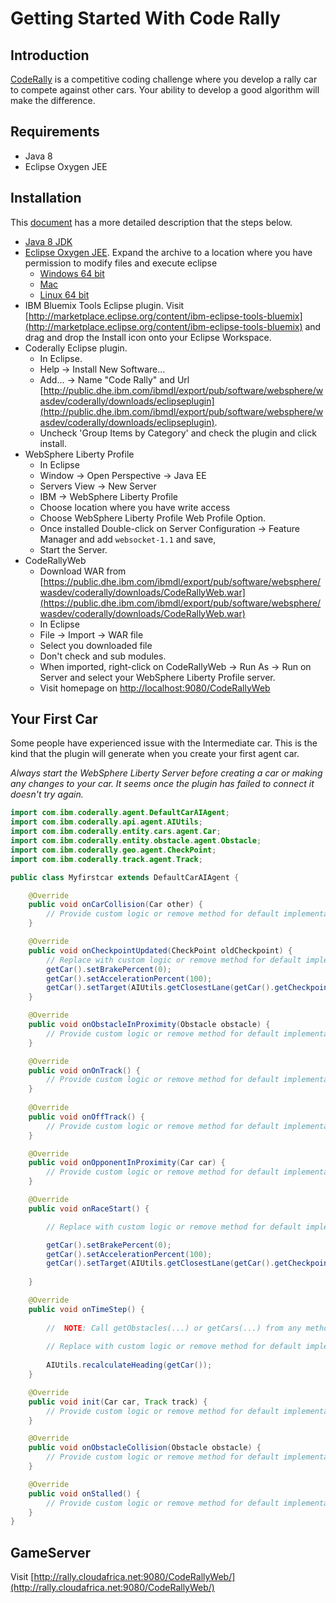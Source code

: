 # Getting Started With Code Rally

## Introduction
[CodeRally](https://www.ibm.com/developerworks/mydeveloperworks/blogs/code-rally/entry/landing?lang=en) is a competitive coding challenge where you develop a rally car to compete against other cars.
Your ability to develop a good algorithm will make the difference.

## Requirements

* Java 8 
* Eclipse Oxygen JEE 

## Installation

This [document](coderally.pdf) has a more detailed description that the steps below.

* [Java 8 JDK](http://www.oracle.com/technetwork/java/javase/downloads/jdk8-downloads-2133151.html)
* [Eclipse Oxygen JEE](http://www.eclipse.org/downloads/packages/release/Oxygen/R). Expand the archive to a location where you have permission to modify files and execute eclipse
  * [Windows 64 bit](http://www.eclipse.org/downloads/download.php?file=/technology/epp/downloads/release/oxygen/R/eclipse-jee-oxygen-R-win32-x86_64.zip)
  * [Mac](http://www.eclipse.org/downloads/download.php?file=/technology/epp/downloads/release/oxygen/R/eclipse-jee-oxygen-R-macosx-cocoa-x86_64.dmg)
  * [Linux 64 bit](http://www.eclipse.org/downloads/download.php?file=/technology/epp/downloads/release/oxygen/R/eclipse-jee-oxygen-R-linux-gtk-x86_64.tar.gz) 
* IBM Bluemix Tools Eclipse plugin. Visit [http://marketplace.eclipse.org/content/ibm-eclipse-tools-bluemix](http://marketplace.eclipse.org/content/ibm-eclipse-tools-bluemix) and drag and drop the Install icon onto your Eclipse Workspace.
* Coderally Eclipse plugin. 
  * In Eclipse. 
  * Help -> Install New Software...
  * Add... -> Name "Code Rally" and Url [http://public.dhe.ibm.com/ibmdl/export/pub/software/websphere/wasdev/coderally/downloads/eclipseplugin](http://public.dhe.ibm.com/ibmdl/export/pub/software/websphere/wasdev/coderally/downloads/eclipseplugin). 
  * Uncheck 'Group Items by Category' and check the plugin and click install.
* WebSphere Liberty Profile
  * In Eclipse 
  * Window -> Open Perspective -> Java EE
  * Servers View -> New Server
  * IBM -> WebSphere Liberty Profile
  * Choose location where you have write access
  * Choose WebSphere Liberty Profile Web Profile Option.
  * Once installed Double-click on Server Configuration -> Feature Manager and add `websocket-1.1` and save,
  * Start the Server.
* CodeRallyWeb
  * Download WAR from [https://public.dhe.ibm.com/ibmdl/export/pub/software/websphere/wasdev/coderally/downloads/CodeRallyWeb.war](https://public.dhe.ibm.com/ibmdl/export/pub/software/websphere/wasdev/coderally/downloads/CodeRallyWeb.war)
  * In Eclipse
  * File -> Import -> WAR file
  * Select you downloaded file
  * Don't check and sub modules.
  * When imported, right-click on CodeRallyWeb -> Run As -> Run on Server and select your WebSphere Liberty Profile server.
  * Visit homepage on [http://localhost:9080/CodeRallyWeb](http://localhost:9080/CodeRallyWeb)
  
    
## Your First Car

Some people have experienced issue with the Intermediate car.
This is the kind that the plugin will generate when you create your first agent car.

*Always start the WebSphere Liberty Server before creating a car or making any changes to your car. It seems once the plugin has failed to connect it doesn't try again.*  

```java
import com.ibm.coderally.agent.DefaultCarAIAgent;
import com.ibm.coderally.api.agent.AIUtils;
import com.ibm.coderally.entity.cars.agent.Car;
import com.ibm.coderally.entity.obstacle.agent.Obstacle;
import com.ibm.coderally.geo.agent.CheckPoint;
import com.ibm.coderally.track.agent.Track;

public class Myfirstcar extends DefaultCarAIAgent {

	@Override
	public void onCarCollision(Car other) {
		// Provide custom logic or remove method for default implementation.		
	}

	@Override
	public void onCheckpointUpdated(CheckPoint oldCheckpoint) {
		// Replace with custom logic or remove method for default implementation.
		getCar().setBrakePercent(0);
		getCar().setAccelerationPercent(100);
		getCar().setTarget(AIUtils.getClosestLane(getCar().getCheckpoint(), getCar().getPosition()));
	}

	@Override
	public void onObstacleInProximity(Obstacle obstacle) {
		// Provide custom logic or remove method for default implementation.		
	}

	@Override
	public void onOnTrack() {
		// Provide custom logic or remove method for default implementation.		
	}
	
	@Override
	public void onOffTrack() {
		// Provide custom logic or remove method for default implementation.		
	}

	@Override
	public void onOpponentInProximity(Car car) {
		// Provide custom logic or remove method for default implementation.		
	}

	@Override
	public void onRaceStart() {

		// Replace with custom logic or remove method for default implementation.

		getCar().setBrakePercent(0);
		getCar().setAccelerationPercent(100);
		getCar().setTarget(AIUtils.getClosestLane(getCar().getCheckpoint(), getCar().getPosition()));
		
	}

	@Override
	public void onTimeStep() {
		
		//  NOTE: Call getObstacles(...) or getCars(...) from any method for the latest position information
		
		// Replace with custom logic or remove method for default implementation.
		
		AIUtils.recalculateHeading(getCar());
	}

	@Override
	public void init(Car car, Track track) {
		// Provide custom logic or remove method for default implementation.		
	}

	@Override
	public void onObstacleCollision(Obstacle obstacle) {
		// Provide custom logic or remove method for default implementation.		
	}

	@Override
	public void onStalled() {
		// Provide custom logic or remove method for default implementation.		
	}
}
```

## GameServer

Visit [http://rally.cloudafrica.net:9080/CodeRallyWeb/](http://rally.cloudafrica.net:9080/CodeRallyWeb/)